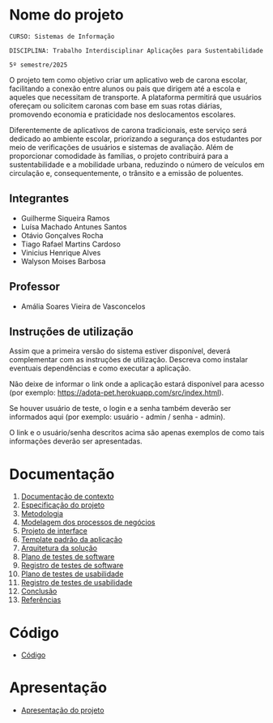 # Nome do projeto

`CURSO: Sistemas de Informação`

`DISCIPLINA: Trabalho Interdisciplinar Aplicações para Sustentabilidade`

`5º semestre/2025`

O projeto tem como objetivo criar um aplicativo web de carona escolar, facilitando a conexão entre alunos ou pais que dirigem até a escola e aqueles que necessitam de transporte. A plataforma permitirá que usuários ofereçam ou solicitem caronas com base em suas rotas diárias, promovendo economia e praticidade nos deslocamentos escolares.

Diferentemente de aplicativos de carona tradicionais, este serviço será dedicado ao ambiente escolar, priorizando a segurança dos estudantes por meio de verificações de usuários e sistemas de avaliação. Além de proporcionar comodidade às famílias, o projeto contribuirá para a sustentabilidade e a mobilidade urbana, reduzindo o número de veículos em circulação e, consequentemente, o trânsito e a emissão de poluentes.

## Integrantes

* Guilherme Siqueira Ramos
* Luísa Machado Antunes Santos
* Otávio Gonçalves Rocha
* Tiago Rafael Martins Cardoso
* Vinicius Henrique Alves
* Walyson Moises Barbosa

## Professor

* Amália Soares Vieira de Vasconcelos

## Instruções de utilização

Assim que a primeira versão do sistema estiver disponível, deverá complementar com as instruções de utilização. Descreva como instalar eventuais dependências e como executar a aplicação.

Não deixe de informar o link onde a aplicação estará disponível para acesso (por exemplo: https://adota-pet.herokuapp.com/src/index.html).

Se houver usuário de teste, o login e a senha também deverão ser informados aqui (por exemplo: usuário - admin / senha - admin).

O link e o usuário/senha descritos acima são apenas exemplos de como tais informações deverão ser apresentadas.

# Documentação

<ol>
<li><a href="docs/01-Contexto.md"> Documentação de contexto</a></li>
<li><a href="docs/02-Especificacao.md"> Especificação do projeto</a></li>
<li><a href="docs/03-Metodologia.md"> Metodologia</a></li>
<li><a href="docs/04-Modelagem-processos-negocio.md"> Modelagem dos processos de negócios</a></li>
<li><a href="docs/05-Projeto-interface.md"> Projeto de interface</a></li>
<li><a href="docs/06-Template-padrao.md"> Template padrão da aplicação</a></li>
<li><a href="docs/07-Arquitetura-solucao.md"> Arquitetura da solução</a></li>
<li><a href="docs/08-Plano-testes-software.md"> Plano de testes de software</a></li>
<li><a href="docs/09-Registro-testes-software.md"> Registro de testes de software</a></li>
<li><a href="docs/10-Plano-testes-usabilidade.md"> Plano de testes de usabilidade</a></li>
<li><a href="docs/11-Registro-testes-usabilidade.md"> Registro de testes de usabilidade</a></li>
<li><a href="docs/12-Conclusao.md"> Conclusão</a></li>
<li><a href="docs/13-Referencias.md"> Referências</a></li>
</ol>

# Código

* <a href="src/README.md">Código</a>

# Apresentação

* <a href="presentation/README.md">Apresentação do projeto</a>
